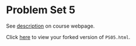 # Problem Set 5

See [description](https://rudeboybert.github.io/STAT495/#problem_set_5) on course webpage.

Click [here](http://htmlpreview.github.io/?https://github.com/tnarraidoo/PS05/blob/master/PS05.html) to view your forked version of `PS05.html`.
